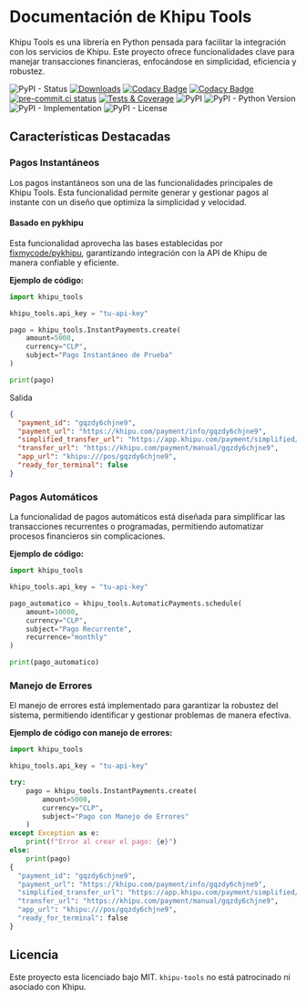 # Documentación de Khipu Tools

Khipu Tools es una librería en Python pensada para facilitar la integración con los servicios de Khipu. Este proyecto ofrece funcionalidades clave para manejar transacciones financieras, enfocándose en simplicidad, eficiencia y robustez.

![PyPI - Status](https://img.shields.io/pypi/status/django-payments-chile)
[![Downloads](https://pepy.tech/badge/django-payments-chile)](https://pepy.tech/project/django-payments-chile)
[![Codacy Badge](https://app.codacy.com/project/badge/Grade/fde07768d1714b0b93c6addd5e13bb7f)](https://app.codacy.com/gh/mariofix/django-payments-chile/dashboard?utm_source=gh&utm_medium=referral&utm_content=&utm_campaign=Badge_grade)
[![Codacy Badge](https://app.codacy.com/project/badge/Coverage/fde07768d1714b0b93c6addd5e13bb7f)](https://app.codacy.com/gh/mariofix/django-payments-chile/dashboard?utm_source=gh&utm_medium=referral&utm_content=&utm_campaign=Badge_coverage)
[![pre-commit.ci status](https://results.pre-commit.ci/badge/github/mariofix/django-payments-chile/main.svg)](https://results.pre-commit.ci/latest/github/mariofix/django-payments-chile/main)
[![Tests & Coverage](https://github.com/mariofix/django-payments-chile/actions/workflows/tests_coverage.yml/badge.svg?branch=main)](https://github.com/mariofix/django-payments-chile/actions/workflows/tests_coverage.yml)
![PyPI](https://img.shields.io/pypi/v/django-payments-chile)
![PyPI - Python Version](https://img.shields.io/pypi/pyversions/django-payments-chile)
![PyPI - Implementation](https://img.shields.io/pypi/implementation/django-payments-chile)
![PyPI - License](https://img.shields.io/pypi/l/django-payments-chile)

## Características Destacadas

### Pagos Instantáneos

Los pagos instantáneos son una de las funcionalidades principales de Khipu Tools. Esta funcionalidad permite generar y gestionar pagos al instante con un diseño que optimiza la simplicidad y velocidad.

#### Basado en pykhipu

Esta funcionalidad aprovecha las bases establecidas por [fixmycode/pykhipu](https://github.com/fixmycode/pykhipu), garantizando integración con la API de Khipu de manera confiable y eficiente.

**Ejemplo de código:**

```python
import khipu_tools

khipu_tools.api_key = "tu-api-key"

pago = khipu_tools.InstantPayments.create(
    amount=5000,
    currency="CLP",
    subject="Pago Instantáneo de Prueba"
)

print(pago)
```

Salida

```json
{
  "payment_id": "gqzdy6chjne9",
  "payment_url": "https://khipu.com/payment/info/gqzdy6chjne9",
  "simplified_transfer_url": "https://app.khipu.com/payment/simplified/gqzdy6chjne9",
  "transfer_url": "https://khipu.com/payment/manual/gqzdy6chjne9",
  "app_url": "khipu:///pos/gqzdy6chjne9",
  "ready_for_terminal": false
}
```

### Pagos Automáticos

La funcionalidad de pagos automáticos está diseñada para simplificar las transacciones recurrentes o programadas, permitiendo automatizar procesos financieros sin complicaciones.

**Ejemplo de código:**

```python
import khipu_tools

khipu_tools.api_key = "tu-api-key"

pago_automatico = khipu_tools.AutomaticPayments.schedule(
    amount=10000,
    currency="CLP",
    subject="Pago Recurrente",
    recurrence="monthly"
)

print(pago_automatico)
```

### Manejo de Errores

El manejo de errores está implementado para garantizar la robustez del sistema, permitiendo identificar y gestionar problemas de manera efectiva.

**Ejemplo de código con manejo de errores:**

```python
import khipu_tools

khipu_tools.api_key = "tu-api-key"

try:
    pago = khipu_tools.InstantPayments.create(
        amount=5000,
        currency="CLP",
        subject="Pago con Manejo de Errores"
    )
except Exception as e:
    print(f"Error al crear el pago: {e}")
else:
    print(pago)
{
  "payment_id": "gqzdy6chjne9",
  "payment_url": "https://khipu.com/payment/info/gqzdy6chjne9",
  "simplified_transfer_url": "https://app.khipu.com/payment/simplified/gqzdy6chjne9",
  "transfer_url": "https://khipu.com/payment/manual/gqzdy6chjne9",
  "app_url": "khipu:///pos/gqzdy6chjne9",
  "ready_for_terminal": false
}
```

## Licencia

Este proyecto esta licenciado bajo MIT. `khipu-tools` no está patrocinado ni asociado con Khipu.

